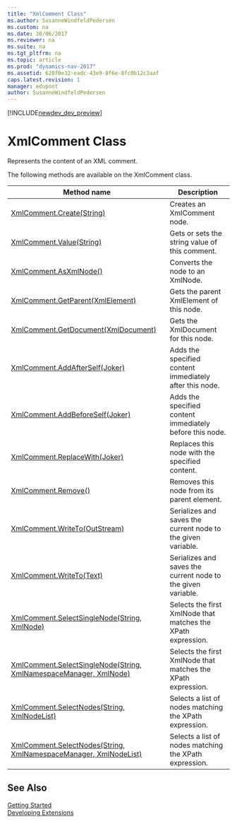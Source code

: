```yaml
---
title: "XmlComment Class"
ms.author: SusanneWindfeldPedersen
ms.custom: na
ms.date: 30/06/2017
ms.reviewer: na
ms.suite: na
ms.tgt_pltfrm: na
ms.topic: article
ms.prod: "dynamics-nav-2017"
ms.assetid: 620f0e32-eadc-43e9-8f6e-8fc0b12c3aaf
caps.latest.revision: 1
manager: edupont
author: SusanneWindfeldPedersen
---
```


[!INCLUDE[newdev_dev_preview](../includes/newdev_dev_preview.md)]

# XmlComment Class
Represents the content of an XML comment.

The following methods are available on the XmlComment class.  
  
|Method name|Description|  
|-----------|-----------|  
|[XmlComment.Create(String)](xmlcomment-create-method.md)|Creates an XmlComment node.|  
|[XmlComment.Value(String)](xmlcomment-value-property.md)|Gets or sets the string value of this comment.|  
|[XmlComment.AsXmlNode()](xmlcomment-asxmlnode-method.md)|Converts the node to an XmlNode.|  
|[XmlComment.GetParent(XmlElement)](xmlcomment-getparent-method.md)|Gets the parent XmlElement of this node.|  
|[XmlComment.GetDocument(XmlDocument)](xmlcomment-getdocument-method.md)|Gets the XmlDocument for this node.|  
|[XmlComment.AddAfterSelf(Joker)](xmlcomment-addafterself-method.md)|Adds the specified content immediately after this node.|  
|[XmlComment.AddBeforeSelf(Joker)](xmlcomment-addbeforeself-method.md)|Adds the specified content immediately before this node.|  
|[XmlComment.ReplaceWith(Joker)](xmlcomment-replacewith-method.md)|Replaces this node with the specified content.|  
|[XmlComment.Remove()](xmlcomment-remove-method.md)|Removes this node from its parent element.|  
|[XmlComment.WriteTo(OutStream)](xmlcomment-writeto-outstream-method.md)|Serializes and saves the current node to the given variable.|  
|[XmlComment.WriteTo(Text)](xmlcomment-writeto-text-method.md)|Serializes and saves the current node to the given variable.|  
|[XmlComment.SelectSingleNode(String, XmlNode)](xmlcomment-selectsinglenode-xpath-node-method.md)|Selects the first XmlNode that matches the XPath expression.|  
|[XmlComment.SelectSingleNode(String, XmlNamespaceManager, XmlNode)](xmlcomment-selectsinglenode-xpath-namespacemanager-node-method.md)|Selects the first XmlNode that matches the XPath expression.|  
|[XmlComment.SelectNodes(String, XmlNodeList)](xmlcomment-selectnodes-xpath-nodelist-method.md)|Selects a list of nodes matching the XPath expression.|  
|[XmlComment.SelectNodes(String, XmlNamespaceManager, XmlNodeList)](xmlcomment-selectnodes-xpath-namespacemanager-nodelist-method.md)|Selects a list of nodes matching the XPath expression.|  
## See Also
[Getting Started](../devenv-get-started.md)  
[Developing Extensions](../devenv-dev-overview.md)  

